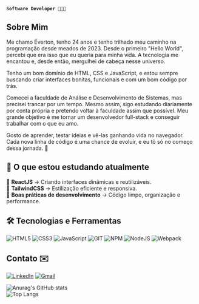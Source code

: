 **`Software Developer 👨🏽‍💻 `**

## Sobre Mim

Me chamo Éverton, tenho 24 anos e tenho trilhado meu caminho na programação desde meados de 2023. Desde o primeiro "Hello World", percebi que era isso que eu queria para minha vida. A tecnologia me encantou e, desde então, mergulhei de cabeça nesse universo.

Tenho um bom domínio de HTML, CSS e JavaScript, e estou sempre buscando criar interfaces bonitas, funcionais e com um bom código por trás.

Comecei a faculdade de Análise e Desenvolvimento de Sistemas, mas precisei trancar por um tempo. Mesmo assim, sigo estudando diariamente por conta própria e pretendo voltar à faculdade assim que possível. Meu grande objetivo é me tornar um desenvolvedor full-stack e conseguir trabalhar com o que eu amo.

Gosto de aprender, testar ideias e vê-las ganhando vida no navegador. Cada nova linha de código é uma chance de evoluir, e eu tô só no começo dessa jornada. 🚀

## 📖 O que estou estudando atualmente  

🔹 **ReactJS** → Criando interfaces dinâmicas e reutilizáveis.  
🔹 **TailwindCSS** → Estilização eficiente e responsiva.  
🔹 **Boas práticas de desenvolvimento** → Código limpo, organização e performance.  

## 🛠️ Tecnologias e Ferramentas  

![HTML5](https://img.shields.io/badge/html5-%23E34F26.svg?style=for-the-badge&logo=html5&logoColor=white) ![CSS3](https://img.shields.io/badge/css3-%231572B6.svg?style=for-the-badge&logo=css3&logoColor=white) ![JavaScript](https://img.shields.io/badge/javascript-%23323330.svg?style=for-the-badge&logo=javascript&logoColor=%23F7DF1E) ![GIT](https://img.shields.io/badge/Git-fc6d26?style=for-the-badge&logo=git&logoColor=white) ![NPM](https://img.shields.io/badge/NPM-%23CB3837.svg?style=for-the-badge&logo=npm&logoColor=white) ![NodeJS](https://img.shields.io/badge/node.js-6DA55F?style=for-the-badge&logo=node.js&logoColor=white) ![Webpack](https://img.shields.io/badge/webpack-%238DD6F9.svg?style=for-the-badge&logo=webpack&logoColor=black)

## Contato ✉️

[![LinkedIn](https://img.shields.io/badge/linkedin-%230077B5.svg?style=for-the-badge&logo=linkedin&logoColor=white)](https://www.linkedin.com/in/evertonsantos-dev/)
[![Gmail](https://img.shields.io/badge/Gmail-D14836?style=for-the-badge&logo=gmail&logoColor=white)](mailto:contatoevertonsantoss@gmail.com)

![Anurag's GitHub stats](https://github-readme-stats.vercel.app/api?username=evertonsantoos&show_icons=true&theme=dark)  
![Top Langs](https://github-readme-stats.vercel.app/api/top-langs/?username=evertonsantoos&layout=compact&theme=dark)

